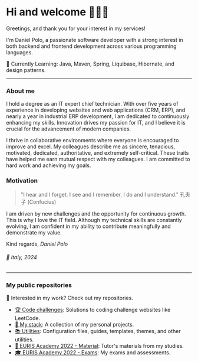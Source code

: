 # Hi and welcome 👋👨‍💻
Greetings, and thank you for your interest in my services! 

I'm Daniel Polo, a passionate software developer with a strong interest in both backend and frontend development across various programming languages.

🌱 Currently Learning: Java, Maven, Spring, Liquibase, Hibernate, and design patterns.

---

### About me
I hold a degree as an IT expert chief technician. With over five years of experience in developing websites and web applications (CRM, ERP), and nearly a year in industrial ERP development, I am dedicated to continuously enhancing my skills. Innovation drives my passion for IT, and I believe it is crucial for the advancement of modern companies.

I thrive in collaborative environments where everyone is encouraged to improve and excel. My colleagues describe me as sincere, tenacious, motivated, dedicated, authoritative, and extremely self-critical. These traits have helped me earn mutual respect with my colleagues. I am committed to hard work and achieving my goals.

### Motivation
> "I hear and I forget. I see and I remember. I do and I understand." 孔夫子 (Confucius)

I am driven by new challenges and the opportunity for continuous growth. This is why I love the IT field. Although my technical skills are constantly evolving, I am confident in my ability to contribute meaningfully and demonstrate my value.

Kind regards,
*Daniel Polo*

###### 📍 Italy, 2024

---

### My public repositories
🧩 Interested in my work? Check out my repositories.
- [🏆 Code challenges](https://github.com/stars/danielPoloWork/lists/code-challenges): Solutions to coding challenge websites like LeetCode.
- [🚀 My stack](https://github.com/stars/danielPoloWork/lists/my-stack): A collection of my personal projects.
- [📚 Utilities](https://github.com/stars/danielPoloWork/lists/utilities): Configuration files, guides, templates, themes, and other utilities.
- [📙 EURIS Academy 2022 - Material](https://github.com/stars/danielPoloWork/lists/euris-academy-2022-material): Tutor's materials from my studies.
- [🎓 EURIS Academy 2022 - Exams](https://github.com/stars/danielPoloWork/lists/euris-academy-2022-exams): My exams and assessments.

